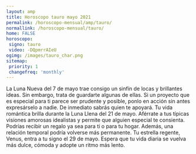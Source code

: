 ```yaml
---
layout: amp
title: Horoscopo tauro mayo 2021 
permalink: /horoscopo-mensual/amp/tauro/
normallink: /horoscopo-mensual/tauro/
home: FALSE
horoscopo:
 signo: tauro
 video: -DQpmrrAIeU
ogimg: /images/tauro_char.png
sitemap:
 priority: 1
 changefreq: 'monthly'
---
```



La Luna Nueva del 7 de mayo trae consigo un sinfín de locas y brillantes ideas. Sin embargo, trata de guardarte algunas de ellas. Si un proyecto que es especial para ti parece ser prudente y posible, ponlo en acción sin antes expresárselo a nadie. De inmediato sabrás quien te apoyará. Tu vida romántica brilla durante la Luna Llena del 21 de mayo. Aférrate a tus típicas visiones amorosas idealistas y permite que alguien especial te consienta. Podrías recibir un regalo ya sea para ti o para tu hogar. Además, una relación temporal podría volverse más permanente. Tu estrella regente, Venus, entra a tu signo el 29 de mayo. Espera que tu vida diaria se vuelva más dulce, cómoda y adopte un ritmo más lento.